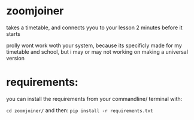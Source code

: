 # zoomjoiner

takes a timetable, and connects yyou to your lesson 2 minutes before it starts

prolly wont work woth your system, because its specificly made for my timetable and school, but i may or may not working on making a universal version

# requirements:

you can install the requirements from your commandline/ terminal with:

`cd zoomjoiner/`
and then:
`pip install -r requirements.txt`
